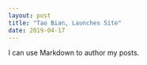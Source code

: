 ```yaml
---
layout: post
title: "Tao Bian, Launches Site"
date: 2019-04-17
---
```



I can use Markdown to author my posts. 
